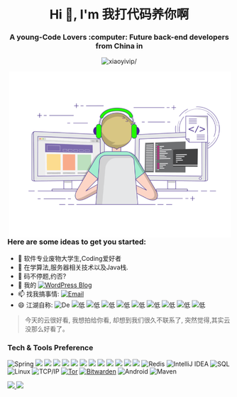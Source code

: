 <h1 align="center">Hi 👋, I'm 我打代码养你啊</h1>

<h3 align="center">A young-Code Lovers :computer: Future back-end developers from China in</h3>
<p align="center"> <img src=https://komarev.com/ghpvc/?username=xiaoyivip alt=xiaoyivip/> </p>
<img align="right" alt="GIF" src="https://raw.githubusercontent.com/devSouvik/devSouvik/master/gif3.gif" width="500"/>






### Here are some ideas to get you started:

- 🔭 软件专业废物大学生,Coding爱好者
- 🌱 在学算法,服务器相关技术以及Java栈.
- 👯 码不停题,约否?
- 🤔 我的  [![WordPress Blog](https://img.shields.io/badge/-Blog-21759B?style=flat&logo=WordPress&logoColor=white&link=https://www.waer.ltd)](https://www.waer.ltd)
- 📫 找我搞事情: 
<a href="mailto:maropellegrin40@gmail.com"><img alt="Email" src="https://img.shields.io/badge/Email-maropellegrin40@gmail.com-blue?style=flat-square&logo=gmail"></a> 
- 😄 江湖自称:  ![De](https://img.shields.io/badge/De-梦-brightgreen?style=flat) ![低](https://img.shields.io/badge/高-冷-brightgreen?style=flat) ![低](https://img.shields.io/badge/难-神-brightgreen?style=flat) ![低](https://img.shields.io/badge/A-C-brightgreen?style=flat)
![低](https://img.shields.io/badge/技-宅-brightgreen?style=flat) ![低](https://img.shields.io/badge/我-用小米-brightgreen?style=flat) ![低](https://img.shields.io/badge/不相信-爱情-brightgreen?style=flat) ![低](https://img.shields.io/badge/小渣-渣-brightgreen?style=flat)
![低](https://img.shields.io/badge/wo-苣菜-brightgreen?style=flat) ![低](https://img.shields.io/badge/公众号-白码手记-brightgreen?style=flat)



> 今天的云很好看,
> 我想拍给你看,
> 却想到我们很久不联系了,
> 突然觉得,其实云没那么好看了。


### Tech & Tools Preference
![Spring](http://img.shields.io/badge/-Spring-6DB33F?style=flat-square&logo=spring&logoColor=ffffff)
<img src = "https://img.shields.io/badge/-HTML5-E34F26?style=flat&logo=html5&logoColor=white"> <img src = "https://img.shields.io/badge/-CSS3-1572B6?style=flat&logo=css3&logoColor=white">
<img src="http://img.shields.io/badge/-Java-F89820?style=flat&logo=java&logoColor=white"> <img src="https://img.shields.io/badge/-C%20&%20C++-659ad2?style=flat&logo=c%2B%2B&logoColor=ffffff"> <img src="https://img.shields.io/badge/-Python-black?style=flat&logo=python&logoColor=white"> 
<img src="https://img.shields.io/badge/-Bootstrap-563D7C?style=flat&logo=bootstrap&logoColor=white">
<img src="https://img.shields.io/badge/-JavaScript-eed718?style=flat&logo=javascript&logoColor=ffffff">
<img src="https://img.shields.io/badge/-MongoDB-4DB33D?style=flat&logo=mongodb&logoColor=FFFFFF">
<img src="https://img.shields.io/badge/-MySQL-F29111?style=flat&logo=mysql&logoColor=FFFFFF">
<img src="https://img.shields.io/badge/-Node.js-3C873A?style=flat&logo=Node.js&logoColor=white">
<img src="http://img.shields.io/badge/-Github-000000?style=flat&logo=github&logoColor=FFFFFF">
<img src="http://img.shields.io/badge/-VS%20Code-007ACC?style=flat&logo=visual%20studio%20code&logoColor=white">
![Redis](https://img.shields.io/badge/-Redis-DC382D?style=flat-square&logo=redis&logoColor=ffffff)
![IntelliJ IDEA](http://img.shields.io/badge/-IntelliJ%20IDEA-000000?style=flat-square&logo=intellij-idea&logoColor=ffffff)
![SQL](https://img.shields.io/badge/-SQL-000000?style=flat&logo=postgresql)
![Linux](https://img.shields.io/badge/-Linux-222222?style=flat&logo=linux&logoColor=FCC624)
![TCP/IP](https://img.shields.io/badge/-TCP/IP-222222?style=flat&logo=cisco&logoColor=white)
[![Tor](https://img.shields.io/badge/-Tor-444444?style=flat&logo=tor&logoColor=7E4798)](https://www.torproject.org/)
[![Bitwarden](https://img.shields.io/badge/-Bitwarden-444444?style=flat&logo=bitwarden&logoColor=175DDC)](https://github.com/bitwarden)
![Android](http://img.shields.io/badge/-Android-3DDC84?style=flat-square&logo=android&logoColor=ffffff)
![Maven](http://img.shields.io/badge/-Maven-1565c0?style=flat-square&logo=apache-maven)



<a href="https://github.com/AVS1508">
  <img height="180em" src="https://github-readme-stats.vercel.app/api?username=xiaoyivip&theme=buefy&show_icons=true" />
 
</a>
<a href="https://github.com/AVS1508">

  <img height="180em" src="https://github-readme-stats.vercel.app/api/top-langs/?username=xiaoyivip&theme=buefy&layout=compact" />
</a>


